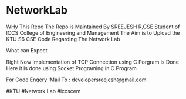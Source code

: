 # NetworkLab

WHy This Repo
The Repo is Maintained By SREEJESH R,CSE Student of ICCS College of Engineering and Management
The Aim is to Upload the KTU S6 CSE Code Regarding The Network Lab

What can Expect

Right Now Implementation of TCP Connection using C Porgram is Done Here
it is done using Socket Programing in C Program

For Code Enqery :Mail To : developersreejesh@gmail.com


#KTU #Network Lab #iccscem
